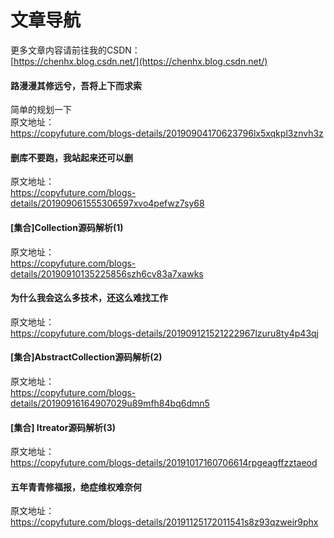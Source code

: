 # 文章导航 

更多文章内容请前往我的CSDN：    
[https://chenhx.blog.csdn.net/](https://chenhx.blog.csdn.net/)


#### 路漫漫其修远兮，吾将上下而求索 
简单的规划一下  
原文地址：  
https://copyfuture.com/blogs-details/20190904170623796lx5xqkpl3znvh3z  
 

#### 删库不要跑，我站起来还可以删 
  
原文地址：  
https://copyfuture.com/blogs-details/201909061555306597xvo4pefwz7sy68   

#### [集合]Collection源码解析(1) 

原文地址：  
https://copyfuture.com/blogs-details/20190910135225856szh6cv83a7xawks


#### 为什么我会这么多技术，还这么难找工作

原文地址：  
https://copyfuture.com/blogs-details/201909121521222967lzuru8ty4p43qj  

#### [集合]AbstractCollection源码解析(2)

原文地址：  
https://copyfuture.com/blogs-details/20190916164907029u89mfh84bq6dmn5

#### [集合] Itreator源码解析(3)

原文地址：  
https://copyfuture.com/blogs-details/20191017160706614rpgeagffzztaeod

#### 五年青青修福报，绝症维权难奈何

原文地址：  
https://copyfuture.com/blogs-details/20191125172011541s8z93qzweir9phx




